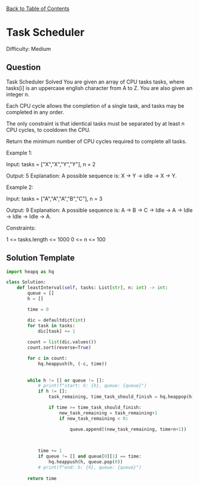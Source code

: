 [Back to Table of Contents](../../README.md)

# Task Scheduler
Difficulty: Medium

## Question
Task Scheduler
Solved 
You are given an array of CPU tasks tasks, where tasks[i] is an uppercase english character from A to Z. You are also given an integer n.

Each CPU cycle allows the completion of a single task, and tasks may be completed in any order.

The only constraint is that identical tasks must be separated by at least n CPU cycles, to cooldown the CPU.

Return the minimum number of CPU cycles required to complete all tasks.

Example 1:

Input: tasks = ["X","X","Y","Y"], n = 2

Output: 5
Explanation: A possible sequence is: X -> Y -> idle -> X -> Y.

Example 2:

Input: tasks = ["A","A","A","B","C"], n = 3

Output: 9
Explanation: A possible sequence is: A -> B -> C -> Idle -> A -> Idle -> Idle -> Idle -> A.

Constraints:

1 <= tasks.length <= 1000
0 <= n <= 100

## Solution Template
```python
import heapq as hq

class Solution:
    def leastInterval(self, tasks: List[str], n: int) -> int:
        queue = []
        h = []

        time = 0

        dic = defaultdict(int)
        for task in tasks:
            dic[task] += 1
        
        count = list(dic.values())
        count.sort(reverse=True)

        for c in count:
            hq.heappush(h, (-c, time))
        
        
        while h != [] or queue != []:
            # print(f"start: h: {h}, queue: {queue}")
            if h != []:
                task_remaining, time_task_should_finish = hq.heappop(h)

                if time >= time_task_should_finish:
                    new_task_remaining = task_remaining+1
                    if new_task_remaining < 0:

                        queue.append((new_task_remaining, time+n+1))
            
            

            time += 1
            if queue != [] and queue[0][1] == time:
                hq.heappush(h, queue.pop(0))
            # print(f"end: h: {h}, queue: {queue}")
        
        return time
```
